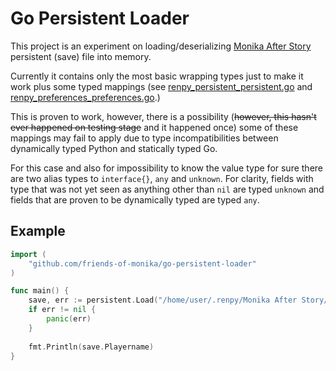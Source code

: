 # Go Persistent Loader

This project is an experiment on loading/deserializing
[Monika After Story](https://github.com/monika-after-story/monikamoddev) persistent (save) file into memory.

Currently it contains only the most basic wrapping types just to make it work plus some typed mappings (see [renpy_persistent_persistent.go](https://github.com/Friends-of-Monika/go-persistent-loader/blob/master/persistent/types/renpy_persistent_persistent.go)
and [renpy_preferences_preferences.go](https://github.com/Friends-of-Monika/go-persistent-loader/blob/master/persistent/types/renpy_preferences_preferences.go).)

This is proven to work, however, there is a possibility (~~however, this hasn't ever happened on testing stage~~ and it
happened once) some of these mappings may fail to apply due to type incompatibilities between dynamically typed Python
and statically typed Go.

For this case and also for impossibility to know the value type for sure there are two alias types to `interface{}`,
`any` and `unknown`. For clarity, fields with type that was not yet seen as anything other than `nil` are
typed `unknown`
and fields that are proven to be dynamically typed are typed `any`.

## Example

```go
import (
    "github.com/friends-of-monika/go-persistent-loader"
)

func main() {
    save, err := persistent.Load("/home/user/.renpy/Monika After Story/persistent")
    if err != nil {
        panic(err)
    }
    
    fmt.Println(save.Playername)
}
```